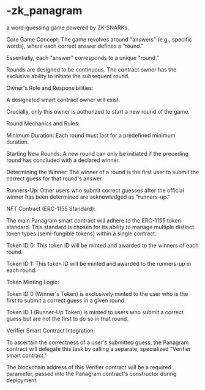 # -zk_panagram
 a word-guessing game powered by ZK-SNARKs. 

Core Game Concept:
The game revolves around "answers" (e.g., specific words), where each correct answer defines a "round."

Essentially, each "answer" corresponds to a unique "round."

Rounds are designed to be continuous. The contract owner has the exclusive ability to initiate the subsequent round.

Owner's Role and Responsibilities:

A designated smart contract owner will exist.

Crucially, only this owner is authorized to start a new round of the game.

Round Mechanics and Rules:

Minimum Duration: Each round must last for a predefined minimum duration.

Starting New Rounds: A new round can only be initiated if the preceding round has concluded with a declared winner.

Determining the Winner: The winner of a round is the first user to submit the correct guess for that round's answer.

Runners-Up: Other users who submit correct guesses after the official winner has been determined are acknowledged as "runners-up."

NFT Contract (ERC-1155 Standard):

The main Panagram smart contract will adhere to the ERC-1155 token standard. This standard is chosen for its ability to manage multiple distinct token types (semi-fungible tokens) within a single contract.

Token ID 0: This token ID will be minted and awarded to the winners of each round.

Token ID 1: This token ID will be minted and awarded to the runners-up in each round.

Token Minting Logic:

Token ID 0 (Winner's Token) is exclusively minted to the user who is the first to submit a correct guess in a given round.

Token ID 1 (Runner-Up Token) is minted to users who submit a correct guess but are not the first to do so in that round.

Verifier Smart Contract Integration:

To ascertain the correctness of a user's submitted guess, the Panagram contract will delegate this task by calling a separate, specialized "Verifier smart contract."

The blockchain address of this Verifier contract will be a required parameter, passed into the Panagram contract's constructor during deployment.